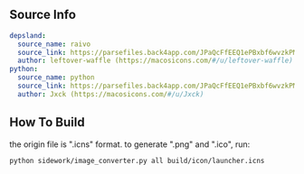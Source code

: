 
## Source Info

```yaml
depsland:
  source_name: raivo
  source_link: https://parsefiles.back4app.com/JPaQcFfEEQ1ePBxbf6wvzkPMEqKYHhPYv8boI1Rc/4626cfa4067e3d3a08749b7a53203810_nC881bdtqc.icns
  author: leftover-waffle (https://macosicons.com/#/u/leftover-waffle)
python:
  source_name: python
  source_link: https://parsefiles.back4app.com/JPaQcFfEEQ1ePBxbf6wvzkPMEqKYHhPYv8boI1Rc/9160170b3709f7b7a8ac6aedb95f3032_A9gkJcIgbJ.icns
  author: Jxck (https://macosicons.com/#/u/Jxck)
```

## How To Build

the origin file is ".icns" format. to generate ".png" and ".ico", run:

```sh
python sidework/image_converter.py all build/icon/launcher.icns
```
